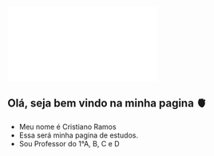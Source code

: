 ![imagem]([https://png.pngtree.com/png-vector/20240722/ourlarge/pngtree-3d-amazing-polar-bear-on-transparent-background-png-image_13185322.png]https://pt.pngtree.com/freepng/3d-amazing-polar-bear-on-transparent-background_15976039.html)
## Olá, seja bem vindo na minha pagina 🫀
- Meu nome é Cristiano Ramos
- Essa será minha pagina de estudos.
- Sou Professor do 1°A, B, C e D
